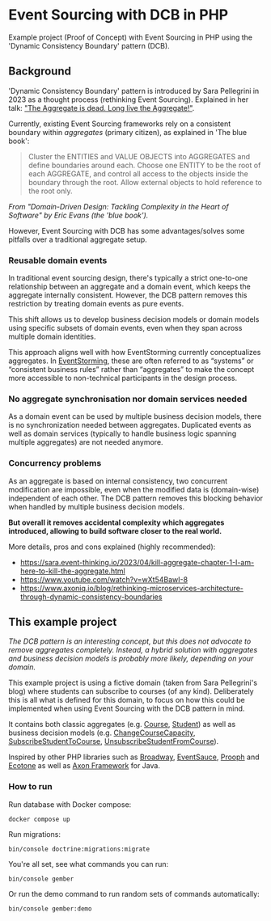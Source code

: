 # Event Sourcing with DCB in PHP
Example project (Proof of Concept) with Event Sourcing in PHP using the 'Dynamic Consistency Boundary' pattern (DCB).

## Background
'Dynamic Consistency Boundary' pattern is introduced by Sara Pellegrini in 2023 as a thought process (rethinking Event Sourcing).
Explained in her talk: ["The Aggregate is dead. Long live the Aggregate!"](https://sara.event-thinking.io/2023/04/kill-aggregate-chapter-1-I-am-here-to-kill-the-aggregate.html).

Currently, existing Event Sourcing frameworks rely on a consistent boundary within _aggregates_ (primary citizen), as explained in 'The blue book':

> Cluster the ENTITIES and VALUE OBJECTS into AGGREGATES and define boundaries around each.
Choose one ENTITY to be the root of each AGGREGATE, and control all access to the objects inside the boundary through the root. Allow external objects to hold reference to the root only.

_From "Domain-Driven Design: Tackling Complexity in the Heart of Software" by Eric Evans (the 'blue book')._

However, Event Sourcing with DCB has some advantages/solves some pitfalls over a traditional aggregate setup.

### Reusable domain events
In traditional event sourcing design, there's typically a strict one-to-one relationship between an aggregate and a domain event, which keeps the aggregate internally consistent. 
However, the DCB pattern removes this restriction by treating domain events as pure events.

This shift allows us to develop business decision models or domain models using specific subsets of domain events, even when they span across multiple domain identities.

This approach aligns well with how EventStorming currently conceptualizes aggregates. In [EventStorming](https://github.com/ddd-crew/eventstorming-glossary-cheat-sheet), these are often referred to as “systems” or “consistent business rules” 
rather than “aggregates” to make the concept more accessible to non-technical participants in the design process.

### No aggregate synchronisation nor domain services needed
As a domain event can be used by multiple business decision models, there is no synchronization needed between aggregates.
Duplicated events as well as domain services (typically to handle business logic spanning multiple aggregates) are not needed anymore.

### Concurrency problems
As an aggregate is based on internal consistency, two concurrent modification are impossible,
even when the modified data is (domain-wise) independent of each other.
The DCB pattern removes this blocking behavior when handled by multiple business decision models.

**But overall it removes accidental complexity which aggregates introduced, allowing to build software closer to the real world.**

More details, pros and cons explained (highly recommended):
- https://sara.event-thinking.io/2023/04/kill-aggregate-chapter-1-I-am-here-to-kill-the-aggregate.html
- https://www.youtube.com/watch?v=wXt54BawI-8
- https://www.axoniq.io/blog/rethinking-microservices-architecture-through-dynamic-consistency-boundaries

## This example project
_The DCB pattern is an interesting concept, but this does not advocate to remove aggregates completely.
Instead, a hybrid solution with aggregates and business decision models is probably more likely, depending on your domain._

This example project is using a fictive domain (taken from Sara Pellegrini's blog) where students can subscribe to courses (of any kind).
Deliberately this is all what is defined for this domain, to focus on how this could be implemented when using Event Sourcing with the DCB pattern in mind.

It contains both classic aggregates (e.g. [Course](src/Domain/Course/Course.php), [Student](src/Domain/Student/Student.php)) as well as business decision models (e.g. [ChangeCourseCapacity](src/Domain/Course/ChangeCourseCapacity.php), [SubscribeStudentToCourse](src/Domain/StudentToCourseSubscription/SubscribeStudentToCourse.php), [UnsubscribeStudentFromCourse](src/Domain/StudentToCourseSubscription/UnsubscribeStudentFromCourse.php)).

Inspired by other PHP libraries such as [Broadway](https://github.com/broadway), [EventSauce](https://github.com/EventSaucePHP), [Prooph](https://github.com/prooph) and [Ecotone](https://github.com/ecotoneframework) as well as [Axon Framework](https://github.com/AxonFramework) for Java.

### How to run
Run database with Docker compose:
```
docker compose up
```

Run migrations:
```
bin/console doctrine:migrations:migrate
```

You're all set, see what commands you can run:
```
bin/console gember
```

Or run the demo command to run random sets of commands automatically:
```
bin/console gember:demo
```
